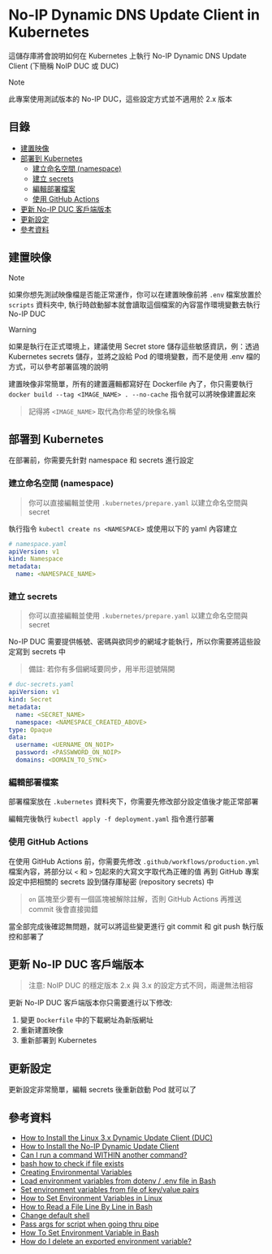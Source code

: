 # No-IP Dynamic DNS Update Client in Kubernetes

這儲存庫將會說明如何在 Kubernetes 上執行 No-IP Dynamic DNS Update Client (下簡稱 NoIP DUC 或 DUC)

> [!NOTE]
> 此專案使用測試版本的 No-IP DUC，這些設定方式並不適用於 2.x 版本

## 目錄

- [建置映像](#建置映像)
- [部署到 Kubernetes](#部署到-kubernetes)
  - [建立命名空間 (namespace)](#建立命名空間-namespace)
  - [建立 secrets](#建立-secrets)
  - [編輯部署檔案](#編輯部署檔案)
  - [使用 GitHub Actions](#使用-github-actions)
- [更新 No-IP DUC 客戶端版本](#更新-no-ip-duc-客戶端版本)
- [更新設定](#更新設定)
- [參考資料](#參考資料)

## 建置映像

> [!NOTE]
> 如果你想先測試映像檔是否能正常運作，你可以在建置映像前將 `.env` 檔案放置於 `scripts` 資料夾中, 執行時啟動腳本就會讀取這個檔案的內容當作環境變數去執行 No-IP DUC

> [!WARNING]
> 如果是執行在正式環境上，建議使用 Secret store 儲存這些敏感資訊，例：透過 Kubernetes secrets 儲存，並將之設給 Pod 的環境變數，而不是使用 .env 檔的方式，可以參考部署區塊的說明

建置映像非常簡單，所有的建置邏輯都寫好在 Dockerfile 內了，你只需要執行 `docker build --tag <IMAGE_NAME> . --no-cache` 指令就可以將映像建置起來

> 記得將 `<IMAGE_NAME>` 取代為你希望的映像名稱

## 部署到 Kubernetes

在部署前，你需要先針對 namespace 和 secrets 進行設定

### 建立命名空間 (namespace)

> 你可以直接編輯並使用 `.kubernetes/prepare.yaml` 以建立命名空間與 secret

執行指令 `kubectl create ns <NAMESPACE>` 或使用以下的 yaml 內容建立

```yaml
# namespace.yaml
apiVersion: v1
kind: Namespace
metadata:
  name: <NAMESPACE_NAME>
```

### 建立 secrets

> 你可以直接編輯並使用 `.kubernetes/prepare.yaml` 以建立命名空間與 secret

No-IP DUC 需要提供帳號、密碼與欲同步的網域才能執行，所以你需要將這些設定寫到 secrets 中

> 備註: 若你有多個網域要同步，用半形逗號隔開

```yaml
# duc-secrets.yaml
apiVersion: v1
kind: Secret
metadata:
  name: <SECRET_NAME>
  namespace: <NAMESPACE_CREATED_ABOVE>
type: Opaque
data:
  username: <UERNAME_ON_NOIP>
  password: <PASSWWORD_ON_NOIP>
  domains: <DOMAIN_TO_SYNC>
```

### 編輯部署檔案

部署檔案放在 `.kubernetes` 資料夾下，你需要先修改部分設定值後才能正常部署

編輯完後執行 `kubectl apply -f deployment.yaml` 指令進行部署

### 使用 GitHub Actions

在使用 GitHub Actions 前，你需要先修改 `.github/workflows/production.yml` 檔案內容，將部分以 `<` 和 `>` 包起來的大寫文字取代為正確的值
再到 GitHub 專案設定中把相關的 secrets 設到儲存庫秘密 (repository secrets) 中

> `on` 區塊至少要有一個區塊被解除註解，否則 GitHub Actions 再推送 commit 後會直接拋錯

當全部完成後確認無問題，就可以將這些變更進行 git commit 和 git push 執行版控和部署了

## 更新 No-IP DUC 客戶端版本

> 注意: NoIP DUC 的穩定版本 2.x 與 3.x 的設定方式不同，兩邊無法相容

更新 No-IP DUC 客戶端版本你只需要進行以下修改:

1. 變更 `Dockerfile` 中的下載網址為新版網址
2. 重新建置映像
3. 重新部署到 Kubernetes

## 更新設定

更新設定非常簡單，編輯 secrets 後重新啟動 Pod 就可以了

## 參考資料

- [How to Install the Linux 3.x Dynamic Update Client (DUC)](https://www.noip.com/support/knowledgebase/install-linux-3-x-dynamic-update-client-duc/)
- [How to Install the No-IP Dynamic Update Client](https://www.linuxwebzone.com/how-to-install-the-no-ip-dynamic-update-client/)
- [Can I run a command WITHIN another command?](https://askubuntu.com/a/7407)
- [bash how to check if file exists](https://www.masteringunixshell.net/qa14/bash-how-to-check-if-file-exists.html)
- [Creating Environmental Variables](https://www.digitalocean.com/community/tutorials/how-to-read-and-set-environmental-and-shell-variables-on-linux#creating-environmental-variables)
- [Load environment variables from dotenv / .env file in Bash](https://gist.github.com/mihow/9c7f559807069a03e302605691f85572)
- [Set environment variables from file of key/value pairs](https://stackoverflow.com/a/20909045)
- [How to Set Environment Variables in Linux](https://builtin.com/software-engineering-perspectives/how-to-set-environment-variables-linux)
- [How to Read a File Line By Line in Bash](https://linuxize.com/post/how-to-read-a-file-line-by-line-in-bash/)
- [Change default shell](https://wiki.alpinelinux.org/wiki/Change_default_shell)
- [Pass args for script when going thru pipe](https://stackoverflow.com/a/53605439)
- [How To Set Environment Variable in Bash](https://devconnected.com/set-environment-variable-bash-how-to/)
- [How do I delete an exported environment variable?](https://stackoverflow.com/a/6877747)
